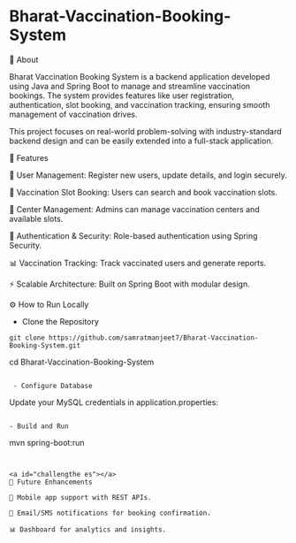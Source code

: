 # Bharat-Vaccination-Booking-System
📌 About

Bharat Vaccination Booking System is a backend application developed using Java and Spring Boot to manage and streamline vaccination bookings.
The system provides features like user registration, authentication, slot booking, and vaccination tracking, ensuring smooth management of vaccination drives.
&nbsp;

This project focuses on real-world problem-solving with industry-standard backend design and can be easily extended into a full-stack application.
&nbsp;



<a id="features"></a>
🚀 Features

👤 User Management: Register new users, update details, and login securely.

💉 Vaccination Slot Booking: Users can search and book vaccination slots.

🏥 Center Management: Admins can manage vaccination centers and available slots.

🔐 Authentication & Security: Role-based authentication using Spring Security.

📊 Vaccination Tracking: Track vaccinated users and generate reports.

⚡ Scalable Architecture: Built on Spring Boot with modular design.
&nbsp;






<a id="getting-started"></a>
⚙️ How to Run Locally
- Clone the Repository
```
git clone https://github.com/samratmanjeet7/Bharat-Vaccination-Booking-System.git
```
cd Bharat-Vaccination-Booking-System
```

 - Configure Database
 ```
Update your MySQL credentials in application.properties:
```

- Build and Run
```

mvn spring-boot:run
```


<a id="challengthe es"></a>
🎯 Future Enhancements

📱 Mobile app support with REST APIs.

🔔 Email/SMS notifications for booking confirmation.

📊 Dashboard for analytics and insights.



